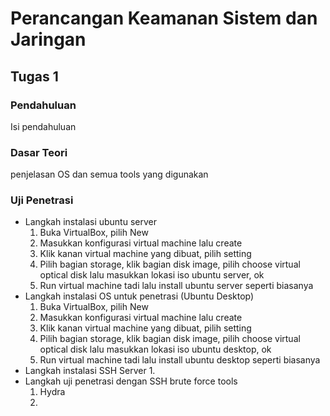# Perancangan Keamanan Sistem dan Jaringan

## Tugas 1

### Pendahuluan
Isi pendahuluan

### Dasar Teori
penjelasan OS dan semua tools yang digunakan

### Uji Penetrasi
* Langkah instalasi ubuntu server
  1. Buka VirtualBox, pilih New 
  2. Masukkan konfigurasi virtual machine lalu create
  3. Klik kanan virtual machine yang dibuat, pilih setting
  4. Pilih bagian storage, klik bagian disk image, pilih choose virtual optical disk lalu masukkan lokasi iso ubuntu server, ok
  5. Run virtual machine tadi lalu install ubuntu server seperti biasanya
* Langkah instalasi OS untuk penetrasi (Ubuntu Desktop)
  1. Buka VirtualBox, pilih New 
  2. Masukkan konfigurasi virtual machine lalu create
  3. Klik kanan virtual machine yang dibuat, pilih setting
  4. Pilih bagian storage, klik bagian disk image, pilih choose virtual optical disk lalu masukkan lokasi iso ubuntu desktop, ok
  5. Run virtual machine tadi lalu install ubuntu desktop seperti biasanya
* Langkah instalasi SSH Server
  1. 
* Langkah uji penetrasi dengan SSH brute force tools
  1. Hydra
    1. 
